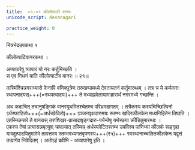 ```yaml
---
title:  ०१-०१ कीलोत्पाटी वानरः
unicode_script: devanagari

practice_weight: 0
---
```


मित्रभेदउपकथा १

कीलोत्पाटिवानरकथा ।

अव्यापारेषु व्यापारं यो नरः कर्तुमिच्छति ।  
स एव निधनं याति कीलोत्पाटीव वानरः ॥ २१॥

कस्मिंश्चिन्नगराभ्यासे केनापि वणिक्पुत्रेण तरुखण्डमध्ये
देवतायतनं कर्तुमारब्धम् । तत्र च ये कर्मकराः
स्थापनादयस्+++(=स्थपत्यादयः)+++ ते मध्याह्नवेलायामाहारार्थं नगरमध्ये
गच्छन्ति ।

अथ कदाचित् तत्रानुषङ्गिकं वानरयूथमितश्चेतश्च परिभ्रमदागतम् ।
तत्रैकस्य कस्यचिच्छिल्पिनो ऽर्धस्फाटितो+++(=अर्धच्छेदितो)+++ ऽञ्जनवृक्षदारुमयः स्तम्भः खदिरकीलकेन मध्यनिहितेन तिष्ठति । एतस्मिन्नन्तरे ते वानरास् तरुशिखर-प्रासादशृङ्गदारु-पर्यन्तेषु यथेच्छया क्रीडितुमारब्धाः ।  
एकश्च तेषां प्रत्यासन्नमृत्युश् चापल्यात् तस्मिन्न् अर्धस्फोटितस्तम्भ उपविश्य पाणिभ्यां कीलकं सङ्गृह्य यावदुत्पादयितुमारेभे तावत्तस्य
स्तम्भमध्यगतवृषणस्य+++(र५)+++ स्वस्थानाच्चलितकीलकेन यद्वृत्तं
तत्प्रागेव निवेदितम् । अतोऽहं ब्रवीमि - अव्यापारेषु इति ।
